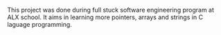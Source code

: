 This project was done during full stuck software engineering program at ALX school. It aims in learning more pointers, arrays and strings in C laguage programming.
